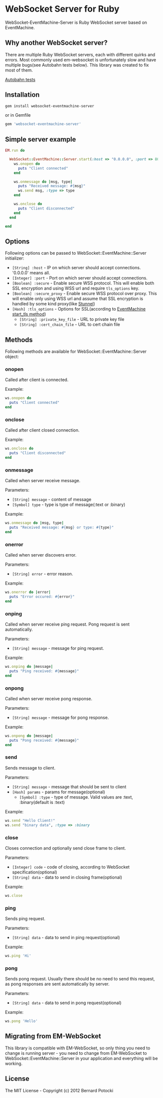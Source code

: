 # WebSocket Server for Ruby

WebSocket-EventMachine-Server is Ruby WebSocket server based on EventMachine.

## Why another WebSocket server?

There are multiple Ruby WebSocket servers, each with different quirks and errors. Most commonly used em-websocket is unfortunately slow and have multiple bugs(see Autobahn tests below). This library was created to fix most of them.

[Autobahn tests](http://imanel.github.com/websocket-ruby/autobahn/server)

## Installation

``` bash
gem install websocket-eventmachine-server
```

or in Gemfile

``` ruby
gem 'websocket-eventmachine-server'
```

## Simple server example

```ruby
EM.run do

  WebSocket::EventMachine::Server.start(:host => "0.0.0.0", :port => 8080) do |ws|
    ws.onopen do
      puts "Client connected"
    end

    ws.onmessage do |msg, type|
      puts "Received message: #{msg}"
      ws.send msg, :type => type
    end

    ws.onclose do
      puts "Client disconnected"
    end
  end

end
```

## Options

Following options can be passed to WebSocket::EventMachine::Server initializer:

- `[String] :host` - IP on which server should accept connections. '0.0.0.0' means all.
- `[Integer] :port` - Port on which server should accept connections.
- `[Boolean] :secure` - Enable secure WSS protocol. This will enable both SSL encryption and using WSS url and require `tls_options` key.
- `[Boolean] :secure_proxy` - Enable secure WSS protocol over proxy. This will enable only using WSS url and assume that SSL encryption is handled by some kind proxy(like [Stunnel](http://www.stunnel.org/))
- `[Hash] :tls_options` - Options for SSL(according to [EventMachine start_tls method](http://eventmachine.rubyforge.org/EventMachine/Connection.html#start_tls-instance_method))
  - `[String] :private_key_file` - URL to private key file
  - `[String] :cert_chain_file` - URL to cert chain file

## Methods

Following methods are available for WebSocket::EventMachine::Server object:

### onopen

Called after client is connected.

Example:

```ruby
ws.onopen do
  puts "Client connected"
end
```

### onclose

Called after client closed connection.

Example:

```ruby
ws.onclose do
  puts "Client disconnected"
end
```

### onmessage

Called when server receive message.

Parameters:

- `[String] message` - content of message
- `[Symbol] type` - type is type of message(:text or :binary)

Example:

```ruby
ws.onmessage do |msg, type|
  puts "Received message: #{msg} or type: #{type}"
end
```

### onerror

Called when server discovers error.

Parameters:

- `[String] error` - error reason.

Example:

```ruby
ws.onerror do |error|
  puts "Error occured: #{error}"
end
```

### onping

Called when server receive ping request. Pong request is sent automatically.

Parameters:

- `[String] message` - message for ping request.

Example:

```ruby
ws.onping do |message|
  puts "Ping received: #{message}"
end
```

### onpong

Called when server receive pong response.

Parameters:

- `[String] message` - message for pong response.

Example:

```ruby
ws.onpong do |message|
  puts "Pong received: #{message}"
end
```

### send

Sends message to client.

Parameters:

- `[String] message` - message that should be sent to client
- `[Hash] params` - params for message(optional)
  - `[Symbol] :type` - type of message. Valid values are :text, :binary(default is :text)

Example:

```ruby
ws.send "Hello Client!"
ws.send "binary data", :type => :binary
```

### close

Closes connection and optionally send close frame to client.

Parameters:

- `[Integer] code` - code of closing, according to WebSocket specification(optional)
- `[String] data` - data to send in closing frame(optional)

Example:

```ruby
ws.close
```

### ping

Sends ping request.

Parameters:

- `[String] data` - data to send in ping request(optional)

Example:

```ruby
ws.ping 'Hi'
```

### pong

Sends pong request. Usually there should be no need to send this request, as pong responses are sent automatically by server.

Parameters:

- `[String] data` - data to send in pong request(optional)

Example:

``` ruby
ws.pong 'Hello'
```

## Migrating from EM-WebSocket

This library is compatible with EM-WebSocket, so only thing you need to change is running server - you need to change from EM-WebSocket to WebSocket::EventMachine::Server in your application and everything will be working.

## License

The MIT License - Copyright (c) 2012 Bernard Potocki
